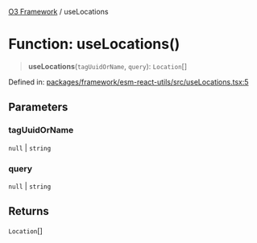 [O3 Framework](../API.md) / useLocations

# Function: useLocations()

> **useLocations**(`tagUuidOrName`, `query`): `Location`[]

Defined in: [packages/framework/esm-react-utils/src/useLocations.tsx:5](https://github.com/openmrs/openmrs-esm-core/blob/18d2874f03a33a6ab8295af0e87ac97fdd150718/packages/framework/esm-react-utils/src/useLocations.tsx#L5)

## Parameters

### tagUuidOrName

`null` | `string`

### query

`null` | `string`

## Returns

`Location`[]
